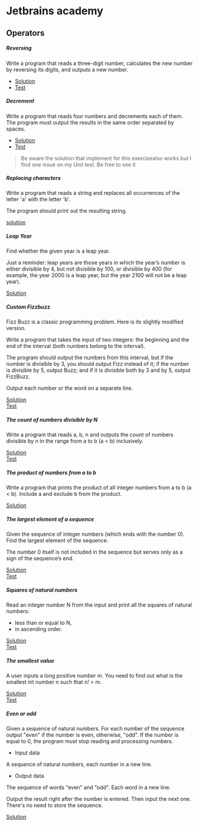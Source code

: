 # Jetbrains academy

## Operators 

##### Reversing

Write a program that reads a three-digit number, calculates the new number by reversing its digits, and outputs a new number.

- [Solution](./src/fr/myt/learn/operator/Reversing.java)  
- [Test](./src/fr/myt/learn/operator/ReversingTest.java)

##### Decrement

Write a program that reads four numbers and decrements each of them.
The program must output the results in the same order separated by spaces.

- [Solution](./src/fr/myt/learn/operator/Decrement.java)
- [Test](./src/fr/myt/learn/operator/DecrementTest.java)


> Be aware the solution that implement for this exercisealso works but I find one issue on my Unit test. Be free to see it

##### Replacing characters

Write a program that reads a string and replaces all occurrences of the letter 'a' with the letter 'b'.

The program should print out the resulting string.

[solution](./src/fr/myt/learn/strings/Replacing.java)



##### Leap Year

Find whether the given year is a leap year.

Just a reminder: leap years are those years in which the year’s number is either divisible by 4, but not divisible by 100, or divisible by 400 (for example, the year 2000 is a leap year, but the year 2100 will not be a leap year).

[Solution](./src/fr/myt/learn/conditional/Year.java)  


##### Custom Fizzbuzz

Fizz Buzz is a classic programming problem. Here is its slightly modified version.


Write a program that takes the input of two integers: the beginning and the end of the interval (both numbers belong to the interval).

The program should output the numbers from this interval, but if the number is divisible by 3, you should output Fizz instead of it; if the number is divisible by 5, output Buzz; and if it is divisible both by 3 and by 5, output FizzBuzz.

Output each number or the word on a separate line.

[Solution](./src/fr/myt/learn/loops/FizzBuzz.java)  
[Test](./src/fr/myt/learn/loops/FizzBuzzTest.java)


##### The count of numbers divisible by N

Write a program that reads a, b, n and outputs the count of numbers divisible by n in the range from a to b (a < b) inclusively.

[Solution](./src/fr/myt/learn/loops/CountDivisible.java)  
[Test](./src/fr/myt/learn/loops/CountDivisibleTest.java)

##### The product of numbers from a to b

Write a program that prints the product of all integer numbers from a to b (a < b).
Include a and exclude b from the product.

[Solution](./src/fr/myt/learn/loops/IntervalMultiplicative.java)

##### The largest element of a sequence

Given the sequence of integer numbers (which ends with the number 0). Find the largest element of the sequence.

The number 0 itself is not included in the sequence but serves only as a sign of the sequence’s end.

[Solution](./src/fr/myt/learn/loops/SequenceInput.java)  
[Test](./src/fr/myt/learn/loops/SequenceInputTest.java)


##### Squares of natural numbers

Read an integer number N from the input and print all the squares of natural numbers:

* less than or equal to N,
* in ascending order.

[Solution](./src/fr/myt/learn/loops/SquareNumber.java)   
[Test](./src/fr/myt/learn/loops/SquareNumberTest.java)

##### The smallest value

A user inputs a long positive number m. You need to find out what is the smallest int number n such that n! > m.


[Solution](./src/fr/myt/learn/loops/Smallest.java)  
[Test](./src/fr/myt/learn/loops/Smallest.java)


##### Even or odd

Given a sequence of natural numbers. For each number of the sequence output "even" if the number is even, otherwise, "odd". If the number is equal to 0, the program must stop reading and processing numbers.

* Input data

A sequence of natural numbers, each number in a new line.

* Output data

The sequence of words "even" and "odd". Each word in a new line.

Output the result right after the number is entered. Then input the next one. There's no need to store the sequence.

[Solution](./src/fr/myt/learn/branching/Numbers.java)

